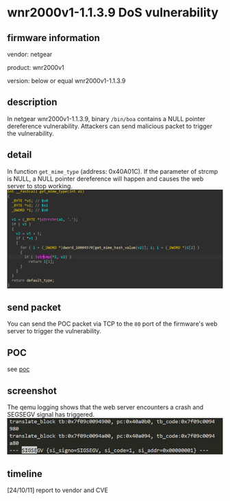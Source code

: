# wnr2000v1-1.1.3.9 DoS vulnerability
## firmware information
vendor: netgear

product: wnr2000v1

version: below or equal wnr2000v1-1.1.3.9

## description
In netgear wnr2000v1-1.1.3.9, binary `/bin/boa` contains a NULL pointer dereference vulnerability. Attackers can send malicious packet to trigger the vulnerability.

## detail
In function `get_mime_type` (address: 0x40A01C). If the parameter of strcmp is NULL, a NULL pointer dereference will happen and causes the web server to stop working.
![strcmp_dos](image.png)

## send packet
You can send the POC packet via TCP to the `80` port of the firmware's web server to trigger the vulnerability.

## POC
see [poc](./poc)

## screenshot
The qemu logging shows that the web server encounters a crash and SEGSEGV signal has triggered.
![seg_fault](image-3.png)

## timeline
[24/10/11] report to vendor and CVE